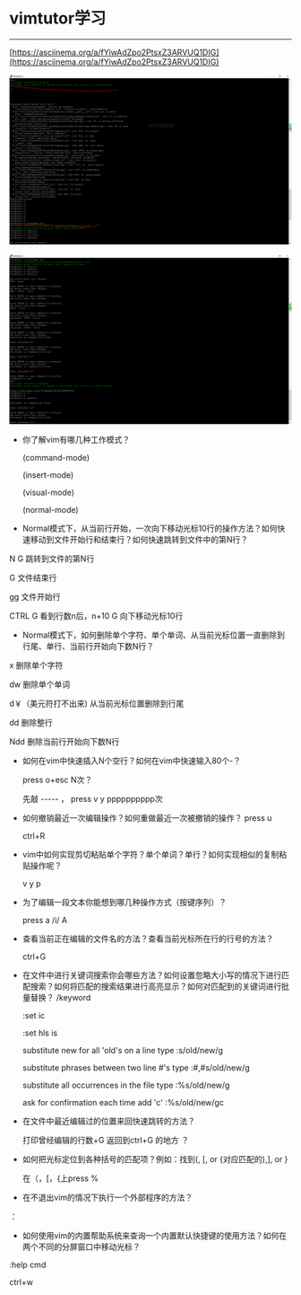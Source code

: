 # vimtutor学习
---
[https://asciinema.org/a/fYiwAdZpo2PtsxZ3ARVUQ1DIG](https://asciinema.org/a/fYiwAdZpo2PtsxZ3ARVUQ1DIG)


![](image/1.png)

![](image/2.png)

- 你了解vim有哪几种工作模式？

   (command-mode)

   (insert-mode)

   (visual-mode)

   (normal-mode) 

- Normal模式下，从当前行开始，一次向下移动光标10行的操作方法？如何快速移动到文件开始行和结束行？如何快速跳转到文件中的第N行？

 N G 跳转到文件的第N行

 G 文件结束行

 gg 文件开始行

CTRL G 看到行数n后，n+10 G 向下移动光标10行
 
- Normal模式下，如何删除单个字符、单个单词、从当前光标位置一直删除到行尾、单行、当前行开始向下数N行？

x 删除单个字符

dw 删除单个单词

d￥（美元符打不出来) 从当前光标位置删除到行尾

dd 删除整行

Ndd 删除当前行开始向下数N行

- 如何在vim中快速插入N个空行？如何在vim中快速输入80个-？
 
   press o+esc N次？

   先敲 ----- ， press v y pppppppppp次

- 如何撤销最近一次编辑操作？如何重做最近一次被撤销的操作？
  press u

  ctrl+R

- vim中如何实现剪切粘贴单个字符？单个单词？单行？如何实现相似的复制粘贴操作呢？

  v y p

- 为了编辑一段文本你能想到哪几种操作方式（按键序列）？

  press a /i/ A 
  

- 查看当前正在编辑的文件名的方法？查看当前光标所在行的行号的方法？

  ctrl+G

- 在文件中进行关键词搜索你会哪些方法？如何设置忽略大小写的情况下进行匹配搜索？如何将匹配的搜索结果进行高亮显示？如何对匹配到的关键词进行批量替换？
  /keyword 

  :set ic

  :set hls is
  
  substitute new for all 'old's on a line type       :s/old/new/g

  substitute phrases between two line #'s type       :#,#s/old/new/g

  substitute all occurrences in the file type        :%s/old/new/g

  ask for confirmation each time add 'c'             :%s/old/new/gc

- 在文件中最近编辑过的位置来回快速跳转的方法？
  
   打印曾经编辑的行数+G 返回到ctrl+G 的地方 ？

- 如何把光标定位到各种括号的匹配项？例如：找到(, [, or {对应匹配的),], or }
  
  在（，[，{上press %
- 在不退出vim的情况下执行一个外部程序的方法？

：

- 如何使用vim的内置帮助系统来查询一个内置默认快捷键的使用方法？如何在两个不同的分屏窗口中移动光标？

:help cmd

ctrl+w


